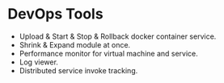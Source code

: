 # DevOps Tools
* Upload & Start & Stop & Rollback docker container service.
* Shrink & Expand module at once.
* Performance monitor for virtual machine and service.
* Log viewer.
* Distributed service invoke tracking.

